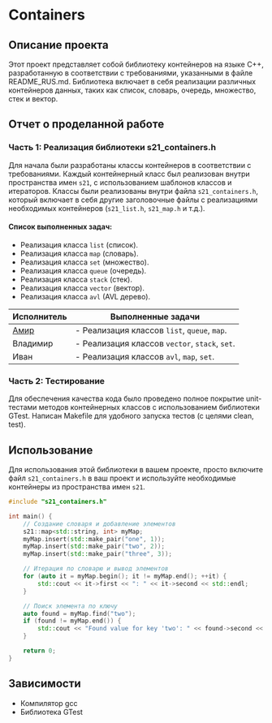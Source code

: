 # Containers

## Описание проекта

Этот проект представляет собой библиотеку контейнеров на языке C++, разработанную в соответствии с требованиями, указанными в файле README_RUS.md. Библиотека включает в себя реализации различных контейнеров данных, таких как список, словарь, очередь, множество, стек и вектор.

## Отчет о проделанной работе

### Часть 1: Реализация библиотеки s21_containers.h

Для начала были разработаны классы контейнеров в соответствии с требованиями. Каждый контейнерный класс был реализован внутри пространства имен `s21`, с использованием шаблонов классов и итераторов. Классы были реализованы внутри файла `s21_containers.h`, который включает в себя другие заголовочные файлы с реализациями необходимых контейнеров (`s21_list.h`, `s21_map.h` и т.д.).

#### Список выполненных задач:

- Реализация класса `list` (список).
- Реализация класса `map` (словарь).
- Реализация класса `set` (множество).
- Реализация класса `queue` (очередь).
- Реализация класса `stack` (стек).
- Реализация класса `vector` (вектор).
- Реализация класса `avl` (AVL дерево).

| Исполнитель | Выполненные задачи                                           |
|-------------|--------------------------------------------------------------|
| [Амир](https://github.com/AmirShig)        | - Реализация классов `list`, `queue`, `map`.|
| Владимир    | - Реализация классов `vector`, `stack`, `set`.|
| Иван        | - Реализация классов `avl`, `map`, `set`.|

### Часть 2: Тестирование

Для обеспечения качества кода было проведено полное покрытие unit-тестами методов контейнерных классов с использованием библиотеки GTest. Написан Makefile для удобного запуска тестов (с целями clean, test).

## Использование

Для использования этой библиотеки в вашем проекте, просто включите файл `s21_containers.h` в ваш проект и используйте необходимые контейнеры из пространства имен `s21`.

```cpp
#include "s21_containers.h"

int main() {
    // Создание словаря и добавление элементов
    s21::map<std::string, int> myMap;
    myMap.insert(std::make_pair("one", 1));
    myMap.insert(std::make_pair("two", 2));
    myMap.insert(std::make_pair("three", 3));

    // Итерация по словарю и вывод элементов
    for (auto it = myMap.begin(); it != myMap.end(); ++it) {
        std::cout << it->first << ": " << it->second << std::endl;
    }

    // Поиск элемента по ключу
    auto found = myMap.find("two");
    if (found != myMap.end()) {
        std::cout << "Found value for key 'two': " << found->second << std::endl;
    }

    return 0;
}
```

## Зависимости

- Компилятор gcc
- Библиотека GTest

